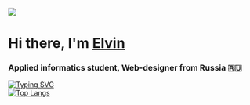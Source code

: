 ![](https://99px.ru/sstorage/86/2019/04/image_862404191809087253097.gif)
# Hi there, I'm [Elvin](https://vk.com/kovernot)
### Applied informatics student, Web-designer from Russia 🇷🇺
[![Typing SVG](https://readme-typing-svg.herokuapp.com?color=%2336BCF7&lines=Applied+informatics+student)](https://git.io/typing-svg)
<br>
[![Top Langs](https://github-readme-stats.vercel.app/api/top-langs/?username=lir00f&layout=compact)](https://github.com/anuraghazra/github-readme-stats)
